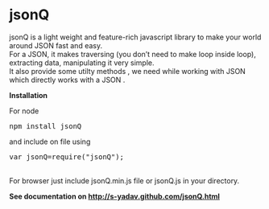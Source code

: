 jsonQ
=====

jsonQ is a light weight and feature-rich javascript library to make your world around JSON fast and easy.<br />
For a JSON, it makes traversing (you don’t need to make loop inside loop), extracting data, manipulating it very simple.<br/>
It also provide some utilty methods , we need while working with JSON which directly works with a JSON . 

  <p><strong>Installation</strong></p>
  <p>
  	For node 
    <pre>
npm install jsonQ
</pre>
and include on file using
<pre>
var jsonQ=require("jsonQ");
</pre>
    <br/>
    For browser just include jsonQ.min.js file or jsonQ.js in your directory.
  </p>


<strong>See documentation on http://s-yadav.github.com/jsonQ.html</strong>
